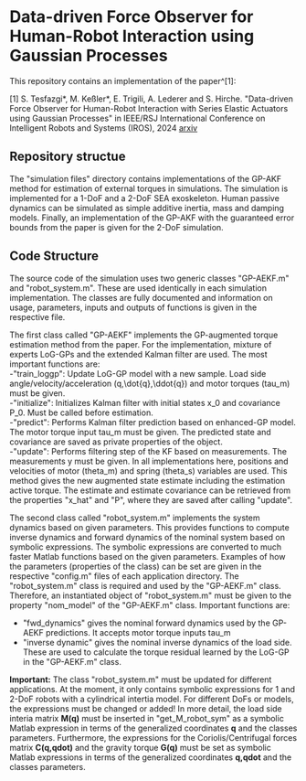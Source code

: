# Data-driven Force Observer for Human-Robot Interaction using Gaussian Processes
This repository contains an implementation of the paper^[1]:

[1] S. Tesfazgi*, M. Keßler*, E. Trigili, A. Lederer and S. Hirche. "Data-driven Force Observer for Human-Robot Interaction with Series Elastic Actuators using Gaussian Processes" in IEEE/RSJ International Conference on Intelligent Robots and Systems (IROS), 2024 [arxiv](https://arxiv.org/abs/2405.08711)

## Repository structue
The "simulation files" directory contains implementations of the GP-AKF method for estimation of external torques in simulations. The simulation is implemented for a 1-DoF and a 2-DoF SEA exoskeleton. Human passive dynamics can be simulated as simple additive inertia, mass and damping models. Finally, an implementation of the GP-AKF with the guaranteed error bounds from the paper is given for the 2-DoF simulation.

## Code Structure
The source code of the simulation uses two generic classes "GP-AEKF.m" and "robot_system.m". These are used identically in each simulation implementation. The classes are fully documented and information on usage, parameters, inputs and outputs of functions is given in the respective file. 

The first class called "GP-AEKF" implements the GP-augmented torque estimation method from the paper. For the implementation, mixture of experts LoG-GPs and the extended Kalman filter are used. The most important functions are:  
-"train_loggp": Update LoG-GP model with a new sample. Load side angle/velocity/acceleration (q,\dot{q},\ddot{q}) and motor torques (tau_m) must be given.  
-"initialize": Initializes Kalman filter with initial states x_0 and covariance P_0. Must be called before estimation.  
-"predict": Performs Kalman filter prediction based on enhanced-GP model. The motor torque input tau_m must be given. The predicted state and covariance are saved as private properties of the object.  
-"update": Performs filtering step of the KF based on measurements. The measurements y must be given. In all implementations here, positions and velocities of motor (theta_m) and spring (theta_s) variables are used. This method gives the new augmented state estimate including the estimation active torque. The estimate and estimate covariance can be retrieved from the properties "x_hat" and "P", where they are saved after calling "update".  

The second class called "robot_system.m" implements the system dynamics based on given parameters. This provides functions to compute inverse dynamics and forward dynamics of the nominal system based on symbolic expressions. The symbolic expressions are converted to much faster Matlab functions based on the given parameters. Examples of how the parameters (properties of the class) can be set are given in the respective "config.m" files of each application directory. The "robot_system.m" class is required and used by the "GP-AEKF.m" class. Therefore, an instantiated object of "robot_system.m" must be given to the property "nom_model" of the "GP-AEKF.m" class. Important functions are:
- "fwd_dynamics" gives the nominal forward dynamics used by the GP-AEKF predictions. It accepts motor torque inputs tau_m
- "inverse dynamic" gives the nominal inverse dynamics of the load side. These are used to calculate the torque residual learned by the LoG-GP in the "GP-AEKF.m" class.

**Important:**
The class "robot_system.m" must be updated for different applications. At the moment, it only contains symbolic expressions for 1 and 2-DoF robots with a cylindrical intertia model. For different DoFs or models, the expressions must be changed or added! In more detail, the load side interia matrix **M(q)** must be inserted in "get_M_robot_sym" as a symbolic Matlab expression in terms of the generalized coordinates **q** and the classes parameters. Furthermore, the expressions for the Coriolis/Centrifugal forces matrix **C(q,qdot)** and the gravity torque **G(q)** must be set as symbolic Matlab expressions in terms of the generalized coordinates **q,qdot** and the classes parameters.

